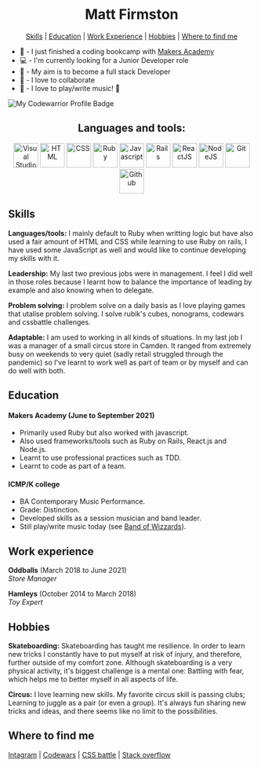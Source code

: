 <div align='center'>

# Matt Firmston
[Skills](#skills) | [Education](#education) | [Work Experience](#work-experience) | [Hobbies](#hobbies) | [Where to find me](#Where-to-find-me)
  
</div>

- :seedling: - I just finished a coding bookcamp with [Makers Academy](https://makers.tech/)
- :computer: - I'm currently looking for a Junior Developer role
- :dart: - My aim is to become a full stack Developer
- :dancers: - I love to collaborate
- :guitar: - I love to play/write music! :metal:

<!---![visitors](https://visitor-badge.glitch.me/badge?page_id=78556191)--->
![My Codewarrior Profile Badge](https://www.codewars.com/users/YoFirmy/badges/micro)

<div align='center'>
  
  <h2>Languages and tools:</h2>
  <img alt="Visual Studio Code" width="50px" src="https://pics.freeicons.io/uploads/icons/png/14178750871552037061-512.png" />
  <img alt="HTML" width="50px" src="https://pics.freeicons.io/uploads/icons/png/8804286661557996995-512.png" />
  <img alt="CSS" width="50px" src="https://pics.freeicons.io/uploads/icons/png/632690741557997006-512.png" />
  <img alt="Ruby" width="50px" src="https://pics.freeicons.io/uploads/icons/png/4090158241551942644-512.png" />
  <img alt="Javascript" width="50px" src="https://pics.freeicons.io/uploads/icons/png/21088442871540553614-512.png" />
  <img alt="Rails" width="50px" src="https://pics.freeicons.io/uploads/icons/png/2219791841551942639-512.png" />
  <img alt="ReactJS" width="50px" src="https://pics.freeicons.io/uploads/icons/png/8575147831553750379-64.png" />
  <img alt="NodeJS" width="50px" src="https://pics.freeicons.io/uploads/icons/png/15056343581551942278-512.png" />
  <img alt="Git" width="50px" src="https://pics.freeicons.io/uploads/icons/png/9374299221540553610-512.png" />
  <img alt="Github" width="50px" src="https://pics.freeicons.io/uploads/icons/png/10412341841540553610-512.png" />

</div>

## Skills
**Languages/tools:** I mainly default to Ruby when writting logic but have also used a fair amount of HTML and CSS while learning to use Ruby on rails, I have used some JavaScript as well and would like to continue developing my skills with it.

**Leadership:** My last two previous jobs were in management. I feel I did well in those roles because I learnt how to balance the importance of leading by example and also knowing when to delegate.

**Problem solving:** I problem solve on a daily basis as I love playing games that utalise problem solving. I solve rubik's cubes, nonograms, codewars and cssbattle challenges.

**Adaptable:** I am used to working in all kinds of situations. In my last job I was a manager of a small circus store in Camden. It ranged from extremely busy on weekends to very quiet (sadly retail struggled through the pandemic) so I've learnt to work well as part of team or by myself and can do well with both.

## Education
#### Makers Academy (June to September 2021)
- Primarily used Ruby but also worked with javascript.
- Also used frameworks/tools such as Ruby on Rails, React.js and Node.js.
- Learnt to use professional practices such as TDD.
- Learnt to code as part of a team.

#### ICMP/K college
- BA Contemporary Music Performance.
- Grade: Distinction.
- Developed skills as a session musician and band leader.
- Still play/write music today (see [Band of Wizzards](https://soundcloud.com/bandofwizzards/)).

## Work experience
**Oddballs** (March 2018 to June 2021)  
_Store Manager_

**Hamleys** (October 2014 to March 2018)  
_Toy Expert_

## Hobbies
**Skateboarding:** Skateboarding has taught me resilience. In order to learn new tricks I constantly have to put myself at risk of injury, and therefore, further outside of my comfort zone. Although skateboarding is a very physical activity, it's biggest challenge is a mental one: Battling with fear, which helps me to better myself in all aspects of life.

**Circus:** I love learning new skills. My favorite circus skill is passing clubs; Learning to juggle as a pair (or even a group). It's always fun sharing new tricks and ideas, and there seems like no limit to the possibilities.

## Where to find me
[Intagram](https://www.instagram.com/mattfirmston/) | [Codewars](https://www.codewars.com/users/YoFirmy) | [CSS battle](https://cssbattle.dev/player/yofirmy) | [Stack overflow](https://stackoverflow.com/users/15154036/yofirmy)
